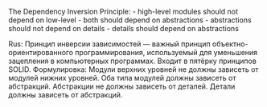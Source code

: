 ﻿The Dependency Inversion Principle:
    - high-level modules should not depend on low-level
    - both should depend on abstractions
    - abstractions should not depend on details
    - details should depend on abstractions

Rus: Принцип инверсии зависимостей — важный принцип объектно-ориентированного программирования, используемый для уменьшения зацепления в компьютерных программах. Входит в пятёрку принципов SOLID.
Формулировка:
Модули верхних уровней не должны зависеть от модулей нижних уровней. Оба типа модулей должны зависеть от абстракций.
Абстракции не должны зависеть от деталей. Детали должны зависеть от абстракций.